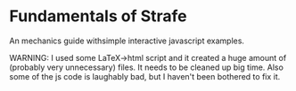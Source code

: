 # Fundamentals of Strafe

An mechanics guide withsimple interactive javascript examples.


WARNING: I used some LaTeX->html script and it created a huge amount of (probably very unnecessary) files. It needs to be cleaned up big time. Also some of the js code is laughably bad, but I haven't been bothered to fix it.
